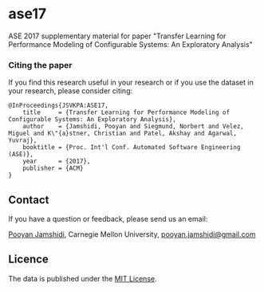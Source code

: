 # ase17
ASE 2017 supplementary material for paper "Transfer Learning for Performance Modeling of Configurable Systems: An Exploratory Analysis"


### Citing the paper
If you find this research useful in your research or if you use the dataset in your research, please consider citing:

    @InProceedings{JSVKPA:ASE17,
        title     = {Transfer Learning for Performance Modeling of Configurable Systems: An Exploratory Analysis},
        author    = {Jamshidi, Pooyan and Siegmund, Norbert and Velez, Miguel and K\"{a}stner, Christian and Patel, Akshay and Agarwal, Yuvraj},
        booktitle = {Proc. Int'l Conf. Automated Software Engineering (ASE)},
        year      = {2017},
        publisher = {ACM}
    } 


## Contact

If you have a question or feedback, please send us an email:

[Pooyan Jamshidi](https://github.com/pooyanjamshidi), Carnegie Mellon University, pooyan.jamshidi@gmail.com


## Licence

The data is published under the [MIT License](https://github.com/pooyanjamshidi/ase17/blob/master/LICENSE.txt).    